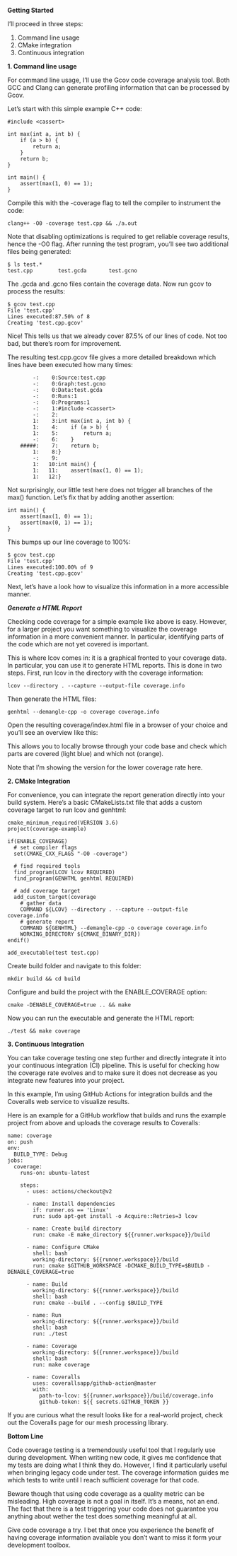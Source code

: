 **Getting Started**

I’ll proceed in three steps:

1. Command line usage
2. CMake integration
3. Continuous integration

**1. Command line usage**

For command line usage, I’ll use the Gcov code coverage analysis tool. Both GCC and Clang can generate profiling information that can be processed by Gcov.

Let’s start with this simple example C++ code:

```
#include <cassert>

int max(int a, int b) {
    if (a > b) {
        return a;
    }
    return b;
}

int main() {
    assert(max(1, 0) == 1);
}
```

Compile this with the -coverage flag to tell the compiler to instrument the code:

```
clang++ -O0 -coverage test.cpp && ./a.out
```

Note that disabling optimizations is required to get reliable coverage results, hence the -O0 flag. After running the test program, you’ll see two additional files being generated:

```
$ ls test.*
test.cpp        test.gcda       test.gcno
```

The .gcda and .gcno files contain the coverage data. Now run gcov to process the results:

```
$ gcov test.cpp
File 'test.cpp'
Lines executed:87.50% of 8
Creating 'test.cpp.gcov'
```

Nice! This tells us that we already cover 87.5% of our lines of code. Not too bad, but there’s room for improvement.

The resulting test.cpp.gcov file gives a more detailed breakdown which lines have been executed how many times:

```
        -:    0:Source:test.cpp
        -:    0:Graph:test.gcno
        -:    0:Data:test.gcda
        -:    0:Runs:1
        -:    0:Programs:1
        -:    1:#include <cassert>
        -:    2:
        1:    3:int max(int a, int b) {
        1:    4:    if (a > b) {
        1:    5:        return a;
        -:    6:    }
    #####:    7:    return b;
        1:    8:}
        -:    9:
        1:   10:int main() {
        1:   11:    assert(max(1, 0) == 1);
        1:   12:}
```

Not surprisingly, our little test here does not trigger all branches of the max() function. Let’s fix that by adding another assertion:

```
int main() {
    assert(max(1, 0) == 1);
    assert(max(0, 1) == 1);
}
```

This bumps up our line coverage to 100%:

```
$ gcov test.cpp
File 'test.cpp'
Lines executed:100.00% of 9
Creating 'test.cpp.gcov'
```

Next, let’s have a look how to visualize this information in a more accessible manner.

***Generate a HTML Report***

Checking code coverage for a simple example like above is easy. However, for a larger project you want something to visualize the coverage information in a more convenient manner. In particular, identifying parts of the code which are not yet covered is important.

This is where lcov comes in: it is a graphical fronted to your coverage data. In particular, you can use it to generate HTML reports. This is done in two steps. First, run lcov in the directory with the coverage information:

```
lcov --directory . --capture --output-file coverage.info
```

Then generate the HTML files:

```
genhtml --demangle-cpp -o coverage coverage.info
```

Open the resulting coverage/index.html file in a browser of your choice and you’ll see an overview like this:

This allows you to locally browse through your code base and check which parts are covered (light blue) and which not (orange).

Note that I’m showing the version for the lower coverage rate here.


**2. CMake Integration**

For convenience, you can integrate the report generation directly into your build system. Here’s a basic CMakeLists.txt file that adds a custom coverage target to run lcov and genhtml:

```
cmake_minimum_required(VERSION 3.6)
project(coverage-example)

if(ENABLE_COVERAGE)
  # set compiler flags
  set(CMAKE_CXX_FLAGS "-O0 -coverage")

  # find required tools
  find_program(LCOV lcov REQUIRED)
  find_program(GENHTML genhtml REQUIRED)

  # add coverage target
  add_custom_target(coverage
    # gather data
    COMMAND ${LCOV} --directory . --capture --output-file coverage.info
    # generate report
    COMMAND ${GENHTML} --demangle-cpp -o coverage coverage.info
    WORKING_DIRECTORY ${CMAKE_BINARY_DIR})
endif()

add_executable(test test.cpp)
```

Create build folder and navigate to this folder:

```
mkdir build && cd build
```

Configure and build the project with the ENABLE_COVERAGE option:

```
cmake -DENABLE_COVERAGE=true .. && make
```

Now you can run the executable and generate the HTML report:

```
./test && make coverage
```

**3. Continuous Integration**

You can take coverage testing one step further and directly integrate it into your continuous integration (CI) pipeline. This is useful for checking how the coverage rate evolves and to make sure it does not decrease as you integrate new features into your project.

In this example, I’m using GitHub Actions for integration builds and the Coveralls web service to visualize results.

Here is an example for a GitHub workflow that builds and runs the example project from above and uploads the coverage results to Coveralls:

```
name: coverage
on: push
env:
  BUILD_TYPE: Debug
jobs:
  coverage:
    runs-on: ubuntu-latest

    steps:
      - uses: actions/checkout@v2

      - name: Install dependencies
        if: runner.os == 'Linux'
        run: sudo apt-get install -o Acquire::Retries=3 lcov

      - name: Create build directory
        run: cmake -E make_directory ${{runner.workspace}}/build

      - name: Configure CMake
        shell: bash
        working-directory: ${{runner.workspace}}/build
        run: cmake $GITHUB_WORKSPACE -DCMAKE_BUILD_TYPE=$BUILD -DENABLE_COVERAGE=true

      - name: Build
        working-directory: ${{runner.workspace}}/build
        shell: bash
        run: cmake --build . --config $BUILD_TYPE

      - name: Run
        working-directory: ${{runner.workspace}}/build
        shell: bash
        run: ./test

      - name: Coverage
        working-directory: ${{runner.workspace}}/build
        shell: bash
        run: make coverage

      - name: Coveralls
        uses: coverallsapp/github-action@master
        with:
          path-to-lcov: ${{runner.workspace}}/build/coverage.info
          github-token: ${{ secrets.GITHUB_TOKEN }}
```

If you are curious what the result looks like for a real-world project, check out the Coveralls page for our mesh processing library.


**Bottom Line**

Code coverage testing is a tremendously useful tool that I regularly use during development. When writing new code, it gives me confidence that my tests are doing what I think they do. However, I find it particularly useful when bringing legacy code under test. The coverage information guides me which tests to write until I reach sufficient coverage for that code.

Beware though that using code coverage as a quality metric can be misleading. High coverage is not a goal in itself. It’s a means, not an end. The fact that there is a test triggering your code does not guarantee you anything about wether the test does something meaningful at all.

Give code coverage a try. I bet that once you experience the benefit of having coverage information available you don’t want to miss it form your development toolbox.
